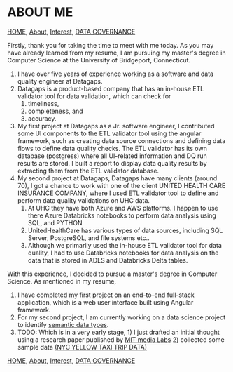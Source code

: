 # ABOUT ME

<!-- TOC -->
[HOME](https://github.com/bathai420/interview_data_quality/tree/main), 
[About](https://github.com/bathai420/interview_data_quality/blob/main/About/README.md),
[Interest](https://github.com/bathai420/interview_data_quality/blob/main/Interest/README.md), 
[DATA GOVERNANCE](https://github.com/bathai420/interview_data_quality/blob/main/DataGovernance/README.md)

Firstly, thank you for taking the time to meet with me today. As you may have already learned from my resume, I am pursuing my master's degree in Computer Science at the University of Bridgeport, Connecticut.

1) I have over five years of experience working as a software and data quality engineer at Datagaps.
2) Datagaps is a product-based company that has an in-house ETL validator tool for data validation, which can check for
   1) timeliness,
   2) completeness, and
   3) accuracy.
3) My first project at Datagaps as a Jr. software engineer, I contributed some UI components to the ETL validator tool using the angular framework, such as creating data source connections and defining data flows to define data quality checks. The ETL validator has its own database (postgress) where all UI-related information and DQ run results are stored. I built a report to display data quality results by extracting them from the ETL validator database.
4) My second project at Datagaps, Datagaps have many clients (around 70), I got a chance to work with one of the client UNITED HEALTH CARE INSURANCE COMPANY, where I used ETL validator tool  to define and perform data quality validations on UHC data.
   1) At UHC they have both Azure and AWS platforms. I happen to use there Azure Databricks notebooks to perform data analysis using SQL, and PYTHON
   2) UnitedHealthCare has various types of data sources, including SQL Server, PostgreSQL, and file systems etc..
   3) Although we primarily used the in-house ETL validator tool for data quality, I had to use Databricks notebooks for data analysis on the data that is stored in ADLS and Databricks Delta tables.

With this experience, I decided to pursue a master's degree in Computer Science. As mentioned in my resume,
1) I have completed my first project on an end-to-end full-stack application, which is a web user interface built using Angular framework.
2) For my second project, I am currently working on a data science project to identify [semantic data types](https://github.com/bathai420/interview_data_quality/blob/main/Interest/README.md#:~:text=Symantic%20data%20type%20detection%20can,of%20charactors%2C%20and%20email%20addresses).
3) TODO: Which is in a very early stage, 1) I just drafted an initial thought using a research paper published by [MIT media Labs](https://sherlock.media.mit.edu/) 2) collected some sample data [(NYC YELLOW TAXI TRIP DATA)](https://www.nyc.gov/site/tlc/about/tlc-trip-record-data.page)

[HOME](https://github.com/bathai420/interview_data_quality/tree/main), 
[About](https://github.com/bathai420/interview_data_quality/blob/main/About/README.md),
[Interest](https://github.com/bathai420/interview_data_quality/blob/main/Interest/README.md), 
[DATA GOVERNANCE](https://github.com/bathai420/interview_data_quality/blob/main/DataGovernance/README.md)